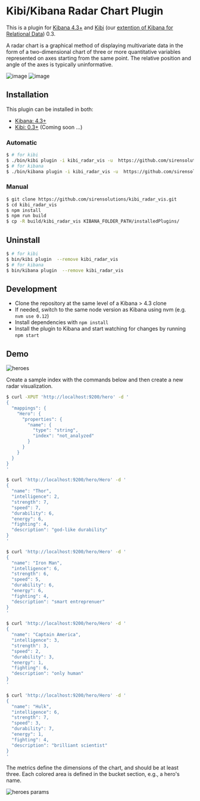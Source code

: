 # Kibi/Kibana Radar Chart Plugin

This is a plugin for [Kibana 4.3+](https://www.elastic.co/products/kibana) and [Kibi](http://siren.solutions/kibi) (our [extention of Kibana for Relational Data](https://www.linkedin.com/pulse/extending-elasticsearch-kibana-do-data-intelligence-kibi-tummarello)) 0.3.

A radar chart is a graphical method of displaying multivariate data in the form of a two-dimensional chart of three or more quantitative variables represented on axes starting from the same point. The relative position and angle of the axes is typically uninformative.

![image](img/radar.png)
![image](img/kibana.png)

## Installation

This plugin can be installed in both:
 
 * [Kibana: 4.3+](https://www.elastic.co/downloads/past-releases/kibana-4-3-0)
 * [Kibi: 0.3+](https://siren.solutions/kibi) (Coming soon ...)

### Automatic

```sh
$ # for kibi
$ ./bin/kibi plugin -i kibi_radar_vis -u  https://github.com/sirensolutions/kibi_radar_vis/archive/4.5.3.zip
$ # for kibana
$ ./bin/kibana plugin -i kibi_radar_vis -u  https://github.com/sirensolutions/kibi_radar_vis/archive/4.5.3.zip
```

### Manual

```sh
$ git clone https://github.com/sirensolutions/kibi_radar_vis.git
$ cd kibi_radar_vis
$ npm install
$ npm run build
$ cp -R build/kibi_radar_vis KIBANA_FOLDER_PATH/installedPlugins/
```

## Uninstall

```sh
$ # for kibi
$ bin/kibi plugin  --remove kibi_radar_vis
$ # for kibana
$ bin/kibana plugin  --remove kibi_radar_vis
```

## Development

- Clone the repository at the same level of a Kibana > 4.3 clone
- If needed, switch to the same node version as Kibana using nvm 
  (e.g. `nvm use 0.12`)
- Install dependencies with `npm install`
- Install the plugin to Kibana and start watching for changes by running 
  `npm start`

## Demo

![heroes](img/heroes-vis.png)

Create a sample index with the commands below and then create a new radar visualization.

```sh
$ curl -XPUT 'http://localhost:9200/hero' -d '
{
  "mappings": {
    "Hero": {
      "properties": {
        "name": {
          "type": "string",
          "index": "not_analyzed"
        }
      }
    }
  }
}
'

$ curl 'http://localhost:9200/hero/Hero' -d '
{
  "name": "Thor",
  "intelligence": 2,
  "strength": 7,
  "speed": 7,
  "durability": 6,
  "energy": 6,
  "fighting": 4,
  "description": "god-like durability"
}
'

$ curl 'http://localhost:9200/hero/Hero' -d '
{
  "name": "Iron Man",
  "intelligence": 6,
  "strength": 6,
  "speed": 5,
  "durability": 6,
  "energy": 6,
  "fighting": 4,
  "description": "smart entreprenuer"
}
'

$ curl 'http://localhost:9200/hero/Hero' -d '
{
  "name": "Captain America",
  "intelligence": 3,
  "strength": 3,
  "speed": 2,
  "durability": 3,
  "energy": 1,
  "fighting": 6,
  "description": "only human"
}
'

$ curl 'http://localhost:9200/hero/Hero' -d '
{
  "name": "Hulk",
  "intelligence": 6,
  "strength": 7,
  "speed": 3,
  "durability": 7,
  "energy": 1,
  "fighting": 4,
  "description": "brilliant scientist"
}
'
```

The metrics define the dimensions of the chart, and should be at least three.
Each colored area is defined in the bucket section, e.g., a hero's name.

![heroes params](img/heroes-params.png)
